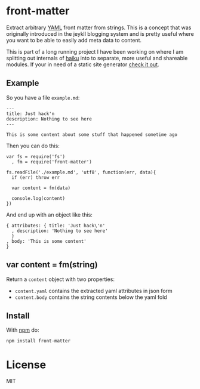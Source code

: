 # front-matter

Extract arbitrary [YAML][yaml] front matter from strings. This is a concept that was originally introduced in the jeykll blogging system and is pretty useful where you want to be able to easily add meta data to content.

This is part of a long running project I have been working on where I
am splitting out internals of [haiku][haiku] into to separate, more
useful and shareable modules. If your in need of a static site generator [check it out][haiku].

## Example

So you have a file `example.md`:

    ---
    title: Just hack'n
    description: Nothing to see here
    ---

    This is some content about some stuff that happened sometime ago

Then you can do this:

    var fs = require('fs')
      , fm = require('front-matter')

    fs.readFile('./example.md', 'utf8', function(err, data){
      if (err) throw err

      var content = fm(data)

      console.log(content)
    })

And end up with an object like this:

    { attributes: { title: 'Just hack\'n'
      , description: 'Nothing to see here'
      }
    , body: 'This is some content'
    }

## var content = fm(string)

Return a `content` object with two properties:

* `content.yaml` contains the extracted yaml attributes in json form
* `content.body` contains the string contents below the yaml fold

## Install

With [npm][npm] do:

    npm install front-matter

# License

MIT

[yaml]: http://en.wikipedia.org/wiki/YAML
[haiku]: http://haiku.io
[npm]: http://npmjs.org